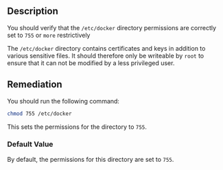 ## Description

You should verify that the `/etc/docker` directory permissions are correctly set to `755` or `more` restrictively

The `/etc/docker` directory contains certificates and keys in addition to various sensitive
files. It should therefore only be writeable by `root` to ensure that it can not be modified
by a less privileged user.

## Remediation

You should run the following command:

```bash
chmod 755 /etc/docker
```

This sets the permissions for the directory to `755`.

### Default Value

By default, the permissions for this directory are set to `755`.